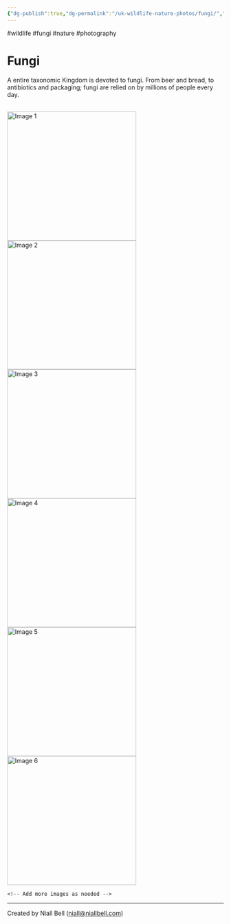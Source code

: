 ```yaml
---
{"dg-publish":true,"dg-permalink":"/uk-wildlife-nature-photos/fungi/","permalink":"/uk-wildlife-nature-photos/fungi/","title":"Fungi","tags":["wildlife","nature","photography"],"noteIcon":"2","created":"2024-04-17T20:50:28.419+01:00","updated":"2024-04-17T20:57:13.433+01:00"}
---
```


#wildlife #fungi #nature #photography 
# Fungi

A entire taxonomic Kingdom is devoted to fungi. From beer and bread, to antibiotics and packaging; fungi are relied on by millions of people every day.

<br>
<div class="gallery">
    <a href="https://i.imgur.com/KgIi56J.jpeg" data-fancybox="gallery">
        <img src="https://i.imgur.com/KgIi56J.jpeg" alt="Image 1" width="300">
    </a>
    <a href="https://i.imgur.com/TQk0Ydw.jpeg" data-fancybox="gallery">
        <img src="https://i.imgur.com/TQk0Ydw.jpeg" alt="Image 2" width="300">
    </a>
    <a href="https://i.imgur.com/2MrhVQh.jpeg" data-fancybox="gallery">
        <img src="https://i.imgur.com/2MrhVQh.jpeg" alt="Image 3" width="300">
    </a>
    <a href="https://i.imgur.com/N3cutJ8.jpeg" data-fancybox="gallery">
        <img src="https://i.imgur.com/N3cutJ8.jpeg" alt="Image 4" width="300">
    </a>
    <a href="https://i.imgur.com/Jx5qB8u.jpeg" data-fancybox="gallery">
        <img src="https://i.imgur.com/Jx5qB8u.jpeg" alt="Image 5" width="300">
    </a>
    <a href="https://i.imgur.com/1WnqV0R.jpeg" data-fancybox="gallery">
        <img src="https://i.imgur.com/1WnqV0R.jpeg" alt="Image 6" width="300">
    </a>

    <!-- Add more images as needed -->
</div>

---
Created by Niall Bell (niall@niallbell.com)